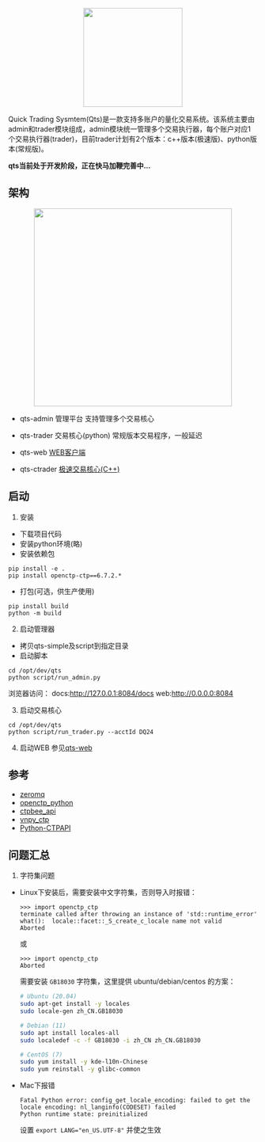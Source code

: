 
<p align="center">
  <img src="./qts-logo.png" width="200">
</p>

Quick Trading Sysmtem(Qts)是一款支持多账户的量化交易系统。该系统主要由admin和trader模块组成，admin模块统一管理多个交易执行器，每个账户对应1个交易执行器(trader)，目前trader计划有2个版本：c++版本(极速版)、python版本(常规版)。

**qts当前处于开发阶段，正在快马加鞭完善中...**


## 架构

<p align="center">
  <img src="./qts-arti.png" width="400">
</p>

* qts-admin   管理平台
支持管理多个交易核心
* qts-trader  交易核心(python)
常规版本交易程序，一般延迟

* qts-web      [WEB客户端](https://github.com/csuduan/qts-web)
* qts-ctrader  [极速交易核心(C++)](https://github.com/csuduan/qts-ctrader)

## 启动
1. 安装
* 下载项目代码
* 安装python环境(略)  
* 安装依赖包
```
pip install -e .
pip install openctp-ctp==6.7.2.*
```
* 打包(可选，供生产使用)
```
pip install build
python -m build
``` 

2. 启动管理器
* 拷贝qts-simple及script到指定目录
* 启动脚本
```
cd /opt/dev/qts
python script/run_admin.py

```
浏览器访问：
docs:http://127.0.0.1:8084/docs
web:http://0.0.0.0:8084

3. 启动交易核心
```
cd /opt/dev/qts
python script/run_trader.py --acctId DQ24
```

4. 启动WEB
参见[qts-web](https://github.com/csuduan/qts-web)


## 参考
* [zeromq](https://github.com/zeromq/pyzmq)
* [openctp_python](https://github.com/openctp/openctp-ctp-python)
* [ctpbee_api](https://github.com/ctpbee/ctpbee_api/tree/master)
* [vnpy_ctp](https://github.com/vnpy/vnpy_ctp)
* [Python-CTPAPI](https://github.com/nicai0609/Python-CTPAPI)

## 问题汇总

1. 字符集问题

- Linux下安装后，需要安装中文字符集，否则导入时报错：

  ```text
  >>> import openctp_ctp
  terminate called after throwing an instance of 'std::runtime_error'
  what():  locale::facet::_S_create_c_locale name not valid
  Aborted
  ```

  或

  ```text
  >>> import openctp_ctp
  Aborted
  ```

  需要安装 `GB18030` 字符集，这里提供 ubuntu/debian/centos 的方案：

  ```bash
  # Ubuntu (20.04)
  sudo apt-get install -y locales
  sudo locale-gen zh_CN.GB18030
  
  # Debian (11)
  sudo apt install locales-all
  sudo localedef -c -f GB18030 -i zh_CN zh_CN.GB18030
  
  # CentOS (7)
  sudo yum install -y kde-l10n-Chinese
  sudo yum reinstall -y glibc-common
  ```

- Mac下报错

  ```text
  Fatal Python error: config_get_locale_encoding: failed to get the locale encoding: nl_langinfo(CODESET) failed
  Python runtime state: preinitialized
  ```

  设置 `export LANG="en_US.UTF-8"` 并使之生效
